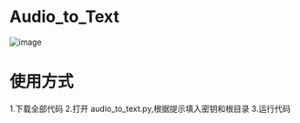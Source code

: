 # Audio_to_Text
![image](https://github.com/ALANotFound/Audio_to_Text/assets/124756632/176c90d4-0d01-4e2d-a775-f3e0ae87f2fc)
# 使用方式
1.下载全部代码
2.打开 audio_to_text.py,根据提示填入密钥和根目录
3.运行代码
